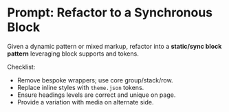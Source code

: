 # Prompt: Refactor to a Synchronous Block

Given a dynamic pattern or mixed markup, refactor into a **static/sync block pattern** leveraging block supports and tokens.

Checklist:
- Remove bespoke wrappers; use core group/stack/row.
- Replace inline styles with `theme.json` tokens.
- Ensure headings levels are correct and unique on page.
- Provide a variation with media on alternate side.
